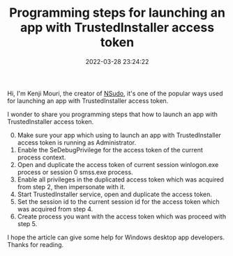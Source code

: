 ﻿---
title: Programming steps for launching an app with TrustedInstaller access token
date: 2022-03-28 23:24:22
categories:
- [Technologies, Windows, Windows Apps, Development, Experience]
tags:
- Technologies
- Windows
- Windows Apps
- Development
- Experience
---

Hi, I'm Kenji Mouri, the creator of [NSudo](https://github.com/M2Team/NSudo), it's one of the popular ways used for
launching an app with TrustedInstaller access token.

I wonder to share you programming steps that how to launch an app with TrustedInstaller access token.

0. Make sure your app which using to launch an app with TrustedInstaller access token is running as Administrator.
1. Enable the SeDebugPrivilege for the access token of the current process context.
2. Open and duplicate the access token of current session winlogon.exe process or session 0 smss.exe process.
3. Enable all privileges in the duplicated access token which was acquired from step 2, then impersonate with it.
4. Start TrustedInstaller service, open and duplicate the access token.
5. Set the session id to the current session id for the access token which was acquired from step 4.
6. Create process you want with the access token which was proceed with step 5.

I hope the article can give some help for Windows desktop app developers. Thanks for reading.
